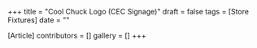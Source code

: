 +++
title = "Cool Chuck Logo (CEC Signage)"
draft = false
tags = [Store Fixtures]
date = ""

[Article]
contributors = []
gallery = []
+++